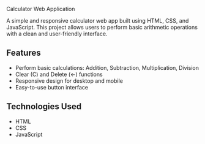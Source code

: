 Calculator Web Application

A simple and responsive calculator web app built using HTML, CSS, and JavaScript.
This project allows users to perform basic arithmetic operations with a clean and user-friendly interface.

## Features

* Perform basic calculations: Addition, Subtraction, Multiplication, Division
* Clear (C) and Delete (←) functions
* Responsive design for desktop and mobile
* Easy-to-use button interface


## Technologies Used

* HTML
* CSS
* JavaScript
